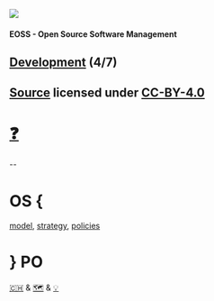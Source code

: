 [![](https://upload.wikimedia.org/wikipedia/commons/thumb/2/25/Berner_Fachhochschule_Logo_small.svg/128px-Berner_Fachhochschule_Logo_small.svg.png)](https://commons.wikimedia.org/wiki/File:Berner_Fachhochschule_Logo_small.svg)

#### EOSS - Open Source Software Management

## [Development](https://github.com/digital-sustainability/module-eoss-ospo101/tree/main/module4) (4/7)

[Source](https://github.com/digital-sustainability/module-eoss/tree/main/docs/content/04) licensed under [CC-BY-4.0](https://github.com/digital-sustainability/module-eoss/blob/main/LICENSE)
--
# [❓](https://etherpad.wikimedia.org/p/bfh-ch-module-eoss-hs23)
--
# OS { 
[model](https://github.com/digital-sustainability/module-eoss-ospo101/blob/main/module2/README.md#section-introducing-open-source-business-models), [strategy](https://github.com/digital-sustainability/module-eoss-ospo101/blob/main/module2/README.md#section-developing-an-open-source-strategy), [policies](https://github.com/digital-sustainability/module-eoss-ospo101/blob/main/module2/README.md#section-developing-open-source-policies)
# } PO

[🇨🇭](https://ossbenchmark.com/institutions) & [🗺️](https://landscape.todogroup.org) & [💡](https://github.com/digital-sustainability/module-eoss/blob/main/docs/content/02/08.md)